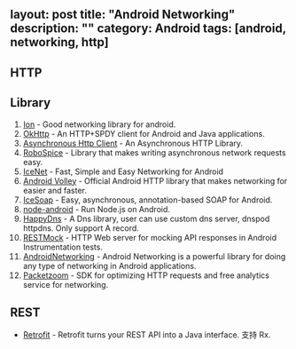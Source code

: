 layout: post
title: "Android Networking"
description: ""
category: Android
tags: [android, networking, http]
---

## HTTP



## Library

1.  [Ion](https://github.com/koush/ion) - Good networking library for android.
2.  [OkHttp](https://github.com/square/okhttp) - An HTTP+SPDY client for Android and Java applications.
3.  [Asynchronous Http Client](https://github.com/loopj/android-async-http) - An Asynchronous HTTP Library.
4.  [RoboSpice](https://github.com/stephanenicolas/robospice) - Library that makes writing asynchronous network requests easy.
5.  [IceNet](https://github.com/anton46/IceNet) - Fast, Simple and Easy Networking for Android
6.  [Android Volley](https://developer.android.com/training/volley/index.html) - Official Android HTTP library that makes networking for easier and faster.
7.  [IceSoap](https://github.com/AlexGilleran/IceSoap) - Easy, asynchronous, annotation-based SOAP for Android.
8.  [node-android](https://github.com/InstantWebP2P/node-android) - Run Node.js on Android.
9.  [HappyDns](https://github.com/qiniu/happy-dns-android) - A Dns library, user can use custom dns server, dnspod httpdns. Only support A record.
10.  [RESTMock](https://github.com/andrzejchm/RESTMock) - HTTP Web server for mocking API responses in Android Instrumentation tests.
11.  [AndroidNetworking](https://github.com/amitshekhariitbhu/Fast-Android-Networking) - Android Networking is a powerful library for doing any type of networking in Android applications.
12.  [Packetzoom](https://packetzoom.com/blog/introducing-http-optimizer-and-analytics-service.html) - SDK for optimizing HTTP requests and free analytics service for networking.

## REST

- [Retrofit](http://square.github.io/retrofit/) - Retrofit turns your REST API into a Java interface. 支持 Rx.
